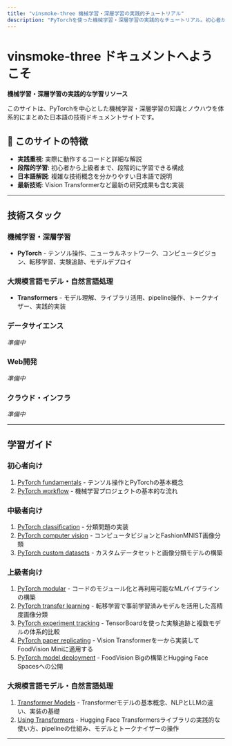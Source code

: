 ```yaml
---
title: "vinsmoke-three 機械学習・深層学習の実践的チュートリアル"
description: "PyTorchを使った機械学習・深層学習の実践的なチュートリアル。初心者から上級者まで段階的に学習できる日本語の技術ドキュメント。"
---
```


# vinsmoke-three ドキュメントへようこそ

**機械学習・深層学習の実践的な学習リソース**

このサイトは、PyTorchを中心とした機械学習・深層学習の知識とノウハウを体系的にまとめた日本語の技術ドキュメントサイトです。

## 🎯 このサイトの特徴

- **実践重視**: 実際に動作するコードと詳細な解説
- **段階的学習**: 初心者から上級者まで、段階的に学習できる構成
- **日本語解説**: 複雑な技術概念を分かりやすい日本語で説明
- **最新技術**: Vision Transformerなど最新の研究成果も含む実装

---

## 技術スタック

### 機械学習・深層学習
- **PyTorch** - テンソル操作、ニューラルネットワーク、コンピュータビジョン、転移学習、実験追跡、モデルデプロイ

### 大規模言語モデル・自然言語処理  
- **Transformers** - モデル理解、ライブラリ活用、pipeline操作、トークナイザー、実践的実装

### データサイエンス
*準備中*

### Web開発
*準備中*

### クラウド・インフラ
*準備中*

---

## 学習ガイド

### 初心者向け
1. [PyTorch fundamentals](PyTorch/01_pytorch_fundamentals.md) - テンソル操作とPyTorchの基本概念
2. [PyTorch workflow](PyTorch/02_pytorch_workflow.md) - 機械学習プロジェクトの基本的な流れ

### 中級者向け
1. [PyTorch classification](PyTorch/03_pytorch_classification.md) - 分類問題の実装
2. [PyTorch computer vision](PyTorch/04_pytorch_computer_vision.md) - コンピュータビジョンとFashionMNIST画像分類
3. [PyTorch custom datasets](PyTorch/05_pytorch_custom_datasets.md) - カスタムデータセットと画像分類モデルの構築

### 上級者向け
1. [PyTorch modular](PyTorch/06_pytorch_modular.md) - コードのモジュール化と再利用可能なMLパイプラインの構築
2. [PyTorch transfer learning](PyTorch/07_pytorch_transfer_learning.md) - 転移学習で事前学習済みモデルを活用した高精度画像分類
3. [PyTorch experiment tracking](PyTorch/08_pytorch_experiment_tracking.md) - TensorBoardを使った実験追跡と複数モデルの体系的比較
4. [PyTorch paper replicating](PyTorch/09_pytorch_paper_replicating.md) - Vision Transformerを一から実装してFoodVision Miniに適用する
5. [PyTorch model deployment](PyTorch/10_pytorch_model_deployment.md) - FoodVision Bigの構築とHugging Face Spacesへの公開

### 大規模言語モデル・自然言語処理
1. [Transformer Models](LLM/01_transformer_models.md) - Transformerモデルの基本概念、NLPとLLMの違い、実装の基礎
2. [Using Transformers](LLM/02_using_transformers.md) - Hugging Face Transformersライブラリの実践的な使い方、pipelineの仕組み、モデルとトークナイザーの操作

---